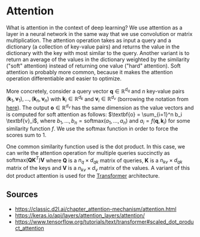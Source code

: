# Attention

What is attention in the context of deep learning? We use attention as a layer in a neural network in the same way that we use convolution or matrix multiplication. The attention operation takes as input a query and a dictionary (a collection of key-value pairs) and returns the value in the dictionary with the key with most similar to the query. Another variant is to return an average of the values in the dictionary weighted by the similarity ("soft" attention) instead of returning one value ("hard" attention). Soft attention is probably more common, because it makes the attention operation differentiable and easier to optimize.

More concretely, consider a query vector $\textbf{q} \in \mathbb{R}^{d_q}$ and $n$ key-value pairs $(\textbf{k}_1, \textbf{v}_1), \dots, (\textbf{k}_n, \textbf{v}_n)$ with $\textbf{k}_i \in \mathbb{R}^{d_k}$ and $\textbf{v}_i \in \mathbb{R}^{d_v}$ (borrowing the notation from <a href="https://classic.d2l.ai/chapter_attention-mechanism/attention.html">here</a>). The output $\textbf{o} \in \mathbb{R}^{d_v}$ has the same dimension as the value vectors and is computed for soft attention as follows: $\textbf{o} = \sum_{i=1}^n b_i \textbf{v}_i$, where $b_1, \dots, b_n = \mathrm{softmax}(a_1, \dots, a_n)$ and $a_i = f(\textbf{q}, \textbf{k}_i)$ for some similarity function $f$. We use the softmax function in order to force the scores sum to 1.

One common similarity function used is the dot product. In this case, we can write the attention operation for multiple queries succinctly as $\mathrm{softmax}(\textbf{Q} \textbf{K}^T) \textbf{V}$ where $\textbf{Q}$ is a $n_q \times d_{qk}$ matrix of queries, $\textbf{K}$ is a $n_{kv} \times d_{qk}$ matrix of the keys and $\textbf{V}$ is a $n_{kv} \times d_v$ matrix of the values. A variant of this dot product attention is used for the <a href="https://arxiv.org/pdf/1706.03762.pdf">Transformer</a> architecture.

## Sources

* https://classic.d2l.ai/chapter_attention-mechanism/attention.html
* https://keras.io/api/layers/attention_layers/attention/
* https://www.tensorflow.org/tutorials/text/transformer#scaled_dot_product_attention
